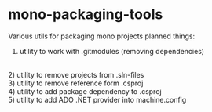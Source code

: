 # mono-packaging-tools

Various utils for packaging mono projects
planned things:
<br />
1) utility to work with .gitmodules (removing dependencies)
<br />
2) utility to remove projects from .sln-files
<br />
3) utility to remove reference form .csproj
<br />
4) utility to add package dependency to .csproj
<br />
5) utility to add ADO .NET provider into machine.config
